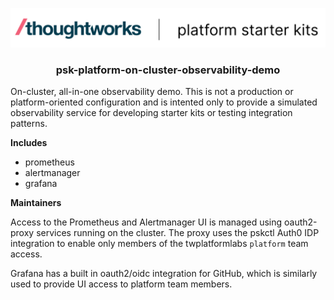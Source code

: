 <div align="center">
	<p>
		<img alt="Thoughtworks Logo" src="https://raw.githubusercontent.com/twplatformlabs/static/master/psk_banner.png" width=800 />
		<h3>psk-platform-on-cluster-observability-demo</h3>
	</p>
</div>

On-cluster, all-in-one observability demo. This is not a production or platform-oriented configuration and is intented only to provide a simulated observability service for developing starter kits or testing integration patterns.  

**Includes**

* prometheus
* alertmanager
* grafana

**Maintainers**  

Access to the Prometheus and Alertmanager UI is managed using oauth2-proxy services running on the cluster. The proxy uses the pskctl Auth0 IDP integration to enable only members of the twplatformlabs `platform` team access.

Grafana has a built in oauth2/oidc integration for GitHub, which is similarly used to provide UI access to platform team members.